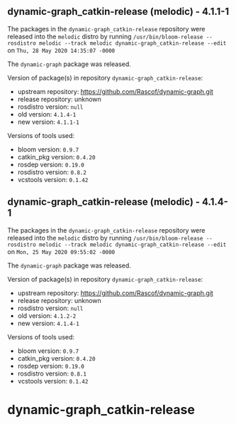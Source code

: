 ## dynamic-graph_catkin-release (melodic) - 4.1.1-1

The packages in the `dynamic-graph_catkin-release` repository were released into the `melodic` distro by running `/usr/bin/bloom-release --rosdistro melodic --track melodic dynamic-graph_catkin-release --edit` on `Thu, 28 May 2020 14:35:07 -0000`

The `dynamic-graph` package was released.

Version of package(s) in repository `dynamic-graph_catkin-release`:

- upstream repository: https://github.com/Rascof/dynamic-graph.git
- release repository: unknown
- rosdistro version: `null`
- old version: `4.1.4-1`
- new version: `4.1.1-1`

Versions of tools used:

- bloom version: `0.9.7`
- catkin_pkg version: `0.4.20`
- rosdep version: `0.19.0`
- rosdistro version: `0.8.2`
- vcstools version: `0.1.42`


## dynamic-graph_catkin-release (melodic) - 4.1.4-1

The packages in the `dynamic-graph_catkin-release` repository were released into the `melodic` distro by running `/usr/bin/bloom-release --rosdistro melodic --track melodic dynamic-graph_catkin-release --edit` on `Mon, 25 May 2020 09:55:02 -0000`

The `dynamic-graph` package was released.

Version of package(s) in repository `dynamic-graph_catkin-release`:

- upstream repository: https://github.com/Rascof/dynamic-graph.git
- release repository: unknown
- rosdistro version: `null`
- old version: `4.1.2-2`
- new version: `4.1.4-1`

Versions of tools used:

- bloom version: `0.9.7`
- catkin_pkg version: `0.4.20`
- rosdep version: `0.19.0`
- rosdistro version: `0.8.1`
- vcstools version: `0.1.42`


# dynamic-graph_catkin-release